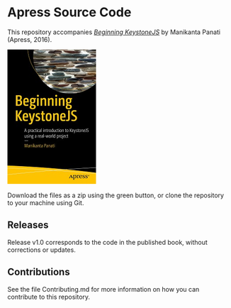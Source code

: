 # Apress Source Code

This repository accompanies [*Beginning KeystoneJS*](http://www.apress.com/9781484225462) by Manikanta Panati (Apress, 2016).

![Cover image](9781484225462.jpg)

Download the files as a zip using the green button, or clone the repository to your machine using Git.

## Releases

Release v1.0 corresponds to the code in the published book, without corrections or updates.

## Contributions

See the file Contributing.md for more information on how you can contribute to this repository.
